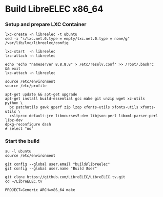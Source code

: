 Build LibreELEC x86_64
======================

### Setup and prepare LXC Container

    lxc-create -n libreelec -t ubuntu
    sed -i "s/lxc.net.0.type = empty/lxc.net.0.type = none/g" /var/lib/lxc/libreelec/config

    lxc-start  -n libreelec
    lxc-attach -n libreelec

    echo 'echo "nameserver 8.8.8.8" > /etc/resolv.conf' >> /root/.bashrc && exit
    lxc-attach -n libreelec

    source /etc/environment
    source /etc/profile

    apt-get update && apt-get upgrade
    apt-get install build-essential gcc make git unzip wget xz-utils python \
      bc patchutils gawk gperf zip lzop xfonts-utils xfonts-utils xfonts-utils \
      xsltproc default-jre libncurses5-dev libjson-perl libxml-parser-perl libz-dev
    dpkg-reconfigure dash
    # select "no"

### Start the build

    su -l ubuntu
    source /etc/environment

    git config --global user.email "build@libreelec"
    git config --global user.name "Build User"

    git clone https://github.com/LibreELEC/LibreELEC.tv.git
    cd ~/LibreELEC.tv

    PROJECT=Generic ARCH=x86_64 make
